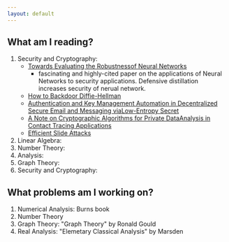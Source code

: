 ```yaml
---
layout: default
---
```


## What am I reading?

1. Security and Cryptography: 
    * [Towards Evaluating the Robustnessof Neural Networks](https://arxiv.org/pdf/1608.04644.pdf)
        - fascinating and highly-cited paper on the applications of Neural Networks to security applications. Defensive distillation increases security of nerual network. 
    * [How to Backdoor Diffie-Hellman](https://eprint.iacr.org/2016/644.pdf)
    * [Authentication and Key Management Automation in Decentralized Secure Email and Messaging viaLow-Entropy Secret](https://arxiv.org/pdf/2005.10787.pdf)
    * [A Note on Cryptographic Algorithms for Private DataAnalysis in Contact Tracing Applications](https://arxiv.org/pdf/2005.10634.pdf)
    * [Efficient Slide Attacks](https://eprint.iacr.org/2016/1177.pdf)
2. Linear Algebra: 
3. Number Theory:
4. Analysis:
5. Graph Theory:
6. Security and Cryptography: 

## What problems am I working on?

1. Numerical Analysis: Burns book
2. Number Theory
3. Graph Theory: "Graph Theory" by Ronald Gould
4. Real Analysis: "Elemetary Classical Analysis" by Marsden